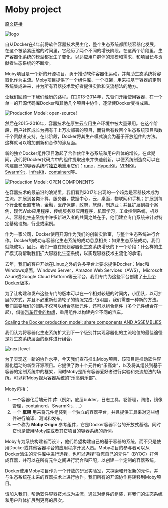 # Moby project

[原文链接](https://blog.docker.com/2017/04/introducing-the-moby-project/)

![logo](https://i0.wp.com/blog.docker.com/wp-content/uploads/1-2.png?w=763&ssl=1)

自从Docker在4年前将软件容器技术民主化，整个生态系统都围绕容器化发展，在这个被紧紧压缩的时间里，它经历了两个不同的增长阶段。在这两个阶段里，生产容器化系统的模型都发生了变化，以适应用户群体的规模和需求，和项目长与贡献者生态系统的不断增。

Moby项目是一个新的开源项目，勇于推动软件容器化运动，并帮助生态系统将容器化作为主流。Moby项目提供了一个组件库、一个框架，用来把基于容器的定制系统集成进来，并为所有容器技术爱好者提供实验和交流想法的地方。

让我们回顾一下我们经历的路程。在2013-2014年，先驱们开始使用容器，在一个单一的开源代码库Docker和其他几个项目中协作，逐渐使Docker变得成熟。

![Production Model: open-source!](https://i0.wp.com/blog.docker.com/wp-content/uploads/2-2.png?w=975&ssl=1)

然后在2015-2016年，容器技术在原生云应用生产环境中被大量采用。在这个阶段，用户社区成长为拥有千上万次部署的项目，而背后有数百个生态系统项目和数千个贡献者支持。在此阶段，Docker将其生产模式演变为基于开放组件的方法。这样就可以增加创新和合作的涉及面。

新的独立Docker组件项目激起了合作伙伴生态系统和用户群体的增长。在此期间，我们将Docker代码库中的组件提取出来并快速创新，以便系统制造商可以在构建自己的容器系统时[独立](https://github.com/docker/hyperkit)地重用它们：[runc](https://github.com/opencontainers/runc)，[HyperKit](https://github.com/docker/hyperkit)，[VPNKit](https://github.com/docker/vpnkit)，[SwarmKit](https://github.com/docker/swarmkit)，[InfraKit](https://github.com/docker/infrakit)，[containerd](https://github.com/containerd/containerd)等。

![Production Model: OPEN COMPONENTS](https://i1.wp.com/blog.docker.com/wp-content/uploads/3-2.png?w=975&ssl=1)

在容器技术的最前沿的浪潮里，我们看到2017年出现的一个趋势是容器技术成为主流，扩展到各类计算，服务器，数据中心，云，桌面，物联网和手机；扩展到每个行业和垂直市场，金融，医疗保健，政府，旅游，制造业；并且扩展到每个案例，现代Web应用程序，传统服务器应用程序，机器学习，工业控制系统，机器人。容器化生态系统中许多新进入者的共同之处在于，他们建立专门系统来针对特定基础设施，行业或案例。

作为一家公司，Docker使用开源作为我们的创新实验室，与整个生态系统进行合作。Docker的成功与容器化生态系统的成功息息相关：如果生态系统成功，我们就能成功。因此，我们一直在规划容器化生态系统增长的下一个阶段：什么样的生产模式将帮助我们扩大容器化生态系统，以实现容器技术主流化的承诺。

去年，我们的客户开始在Linux之外的许多平台上要求提供Docker：Mac和Windows桌面，Windows Server，Amazon Web Services（AWS），Microsoft Azure或Google Cloud Platform等云平台，我们专门为这些平台创建了[十几个Docker版本](https://blog.docker.com/2017/03/docker-enterprise-edition/)。

为了让构建和发布这些专门的版本可以在一个相对较短的时间内，小团队，以可扩展的方式，并且不必重新创造轮子的情况完成; 很明显，我们需要一种新的方法。我们需要我们的团队不仅可以组合基础元件，还可以组合组件（多个元件组合在一起），借鉴[汽车行业的构想](https://en.wikipedia.org/wiki/List_of_Volkswagen_Group_platforms)，重用组件以构建完全不同的汽车。

[Scaling the Docker production model: share components AND ASSEMBLIES](https://i1.wp.com/blog.docker.com/wp-content/uploads/4-2.png?w=975&ssl=1)

我们认为将容器化生态系统扩大到下一个级别并实现容器化的主流地位的最佳途径是对生态系统层面的组件进行组合。

![next level](https://i0.wp.com/blog.docker.com/wp-content/uploads/5-2.png?w=975&ssl=1)

为了实现这一新的协作水平，今天我们宣布推出Moby项目，该项目是推动软件容器化运动的新型开源项目。它提供了数十个元件的“乐高集”，以及将其组装到基于容器的定制系统中的框架，同时Moby是所有容器爱好者进行实验和交流想法的场所。可以将Moby视为容器系统的“乐高俱乐部”。

Moby包括：

1. 一个容器化后端元件 **库**（例如，底层bulder，日志工具，卷管理，网络，镜像管理，containerd，SwarmKit，...）
1. 一个 **框架** 用来将元件组装到一个独立的容器平台，并且提供工具来对这些组件进行编译、测试和发布。
1. 一个称为 **Moby Origin** 参考组件，它是Docker容器平台的开放式基础，同时它也是使用Moby库或者其它项目的容器系统的范例。

Moby专为系统构建者而设计，他们希望构建自己的基于容器的系统，而不只是使用Docker或其他容器平台的应用程序开发人员。Moby项目的参与者可以从Docker派生的元件库中进行选择，也可以选择“将您自己的元件”（BYOC）打包成容器，并可以在所有元件之间进行混合和匹配，以创建一个定制的容器系统。

Docker使用Moby项目作为一个开放的研发实验室，来探索和开发新的元件，并与生态系统在未来的容器技术上进行协作。我们所有的开源协作将转移到Moby项目。

请加入我们，帮助软件容器技术成为主流，通过对组件的组装，将我们的生态系统和用户群体扩展到更高的层次。

